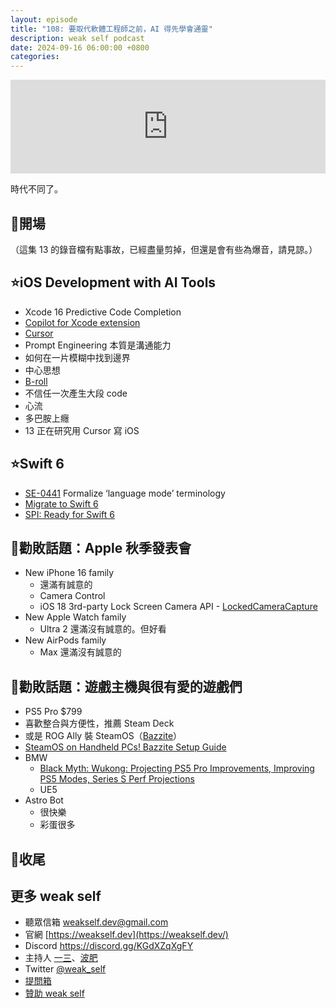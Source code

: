 ```yaml
---
layout: episode
title: "108: 要取代軟體工程師之前，AI 得先學會通靈"
description: weak self podcast
date: 2024-09-16 06:00:00 +0800
categories:
---
```


<iframe src="https://www.listennotes.com/podcasts/weak-self-一三波肥-Fx4L9ZKHCTg/embed/" width="100%" style="width: 1px; min-width: 100%;" frameborder="0" scrolling="no" loading="lazy"></iframe>

時代不同了。

## 👋開場

（這集 13 的錄音檔有點事故，已經盡量剪掉，但還是會有些為爆音，請見諒。）

## ⭐️iOS Development with AI Tools

- Xcode 16 Predictive Code Completion
- [Copilot for Xcode extension](https://github.com/intitni/CopilotForXcode)
- [Cursor](https://www.cursor.com)
- Prompt Engineering 本質是溝通能力
- 如何在一片模糊中找到邊界
- 中心思想
- [B-roll](https://en.wikipedia.org/wiki/B-roll)
- 不信任一次產生大段 code
- 心流
- 多巴胺上癮
- 13 正在研究用 Cursor 寫 iOS

## ⭐️Swift 6

- [SE-0441](https://github.com/swiftlang/swift-evolution/blob/main/proposals/0441-formalize-language-mode-terminology.md) Formalize ‘language mode’ terminology
- [Migrate to Swift 6](https://www.swift.org/migration/documentation/migrationguide/)
- [SPI: Ready for Swift 6](https://swiftpackageindex.com/ready-for-swift-6)

## 💸勸敗話題：Apple 秋季發表會

- New iPhone 16 family
    - 還滿有誠意的
    - Camera Control
    - iOS 18 3rd-party Lock Screen Camera API - [LockedCameraCapture](https://developer.apple.com/documentation/LockedCameraCapture)
- New Apple Watch family
    - Ultra 2 還滿沒有誠意的。但好看
- New AirPods family
    - Max 還滿沒有誠意的

## 💸勸敗話題：遊戲主機與很有愛的遊戲們

- PS5 Pro $799
- 喜歡整合與方便性，推薦 Steam Deck
- 或是 ROG Ally 裝 SteamOS（[Bazzite](https://bazzite.gg/)）
- [SteamOS on Handheld PCs! Bazzite Setup Guide](https://www.youtube.com/watch?v=H4226yq0ZwY&t=948s)
- BMW
    - [Black Myth: Wukong: Projecting PS5 Pro Improvements, Improving PS5 Modes, Series S Perf Projections](https://www.youtube.com/watch?v=gj7S4PVK85A)
    - UE5
- Astro Bot
    - 很快樂
    - 彩蛋很多

## 👋收尾

## 更多 weak self

- 聽眾信箱 [weakself.dev@gmail.com](mailto:weakself.dev@gmail.com)
- 官網 [https://weakself.dev](https://weakself.dev/)
- Discord https://discord.gg/KGdXZqXgFY
- 主持人 [一三](https://twitter.com/ethanhuang13)、[波肥](https://twitter.com/PofatTseng)
- Twitter [@weak_self](https://twitter.com/weak_self)
- [提問箱](https://peing.net/zh-TW/weak_self)
- [贊助 weak self](https://weakself.dev/#donation)